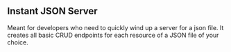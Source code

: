 ## Instant JSON Server

<p>Meant for developers who need to quickly wind up a server for a json file.
It creates all basic CRUD endpoints for each resource of a JSON file of your choice.
</p>